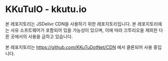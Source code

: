 # KKuTuIO - kkutu.io
본 레포지토리는 JSDelivr CDN을 사용하기 위한 레포지토리입니다.
본 레포지토리에는 사유 소프트웨어가 포함되어 있을 가능성이 있으며, 이에 따라 끄투리오을 제외한 다른 곳에서의 사용을 금하고 있습니다.

본 레포지토리는 https://github.com/KKuTuDotNet/CDN 에서 클론되어 사용 중입니다.